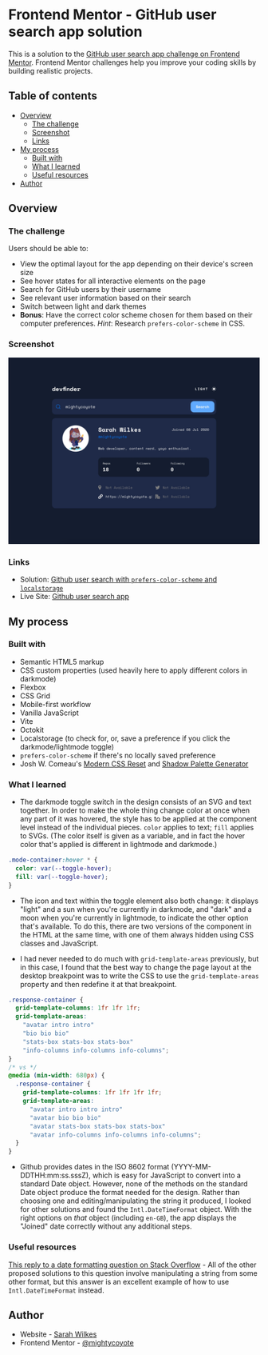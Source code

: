 # Frontend Mentor - GitHub user search app solution

This is a solution to the [GitHub user search app challenge on Frontend Mentor](https://www.frontendmentor.io/challenges/github-user-search-app-Q09YOgaH6). Frontend Mentor challenges help you improve your coding skills by building realistic projects. 

## Table of contents

- [Overview](#overview)
  - [The challenge](#the-challenge)
  - [Screenshot](#screenshot)
  - [Links](#links)
- [My process](#my-process)
  - [Built with](#built-with)
  - [What I learned](#what-i-learned)
  - [Useful resources](#useful-resources)
- [Author](#author)

## Overview

### The challenge

Users should be able to:

- View the optimal layout for the app depending on their device's screen size
- See hover states for all interactive elements on the page
- Search for GitHub users by their username
- See relevant user information based on their search
- Switch between light and dark themes
- **Bonus**: Have the correct color scheme chosen for them based on their computer preferences. _Hint_: Research `prefers-color-scheme` in CSS.

### Screenshot

![Screenshot](./assets/screenshot.jpg)

### Links

- Solution: [Github user search with `prefers-color-scheme` and `localstorage`](https://www.frontendmentor.io/solutions/github-user-search-with-preferscolorscheme-and-localstorage-DRPNkwDYrK)
- Live Site: [Github user search app](https://mightycoyote.github.io/github-user-search-app/)

## My process

### Built with

- Semantic HTML5 markup
- CSS custom properties (used heavily here to apply different colors in darkmode)
- Flexbox
- CSS Grid
- Mobile-first workflow
- Vanilla JavaScript
- Vite
- Octokit
- Localstorage (to check for, or, save a preference if you click the darkmode/lightmode toggle)
- `prefers-color-scheme` if there's no locally saved preference
- Josh W. Comeau's [Modern CSS Reset](https://www.joshwcomeau.com/css/custom-css-reset/) and [Shadow Palette Generator](https://www.joshwcomeau.com/shadow-palette/)

### What I learned

- The darkmode toggle switch in the design consists of an SVG and text together. In order to make the whole thing change color at once when any part of it was hovered, the style has to be applied at the component level instead of the individual pieces. `color` applies to text; `fill` applies to SVGs. (The color itself is given as a variable, and in fact the hover color that's applied is different in lightmode and darkmode.)

```css
.mode-container:hover * {
  color: var(--toggle-hover);
  fill: var(--toggle-hover);
}
```

- The icon and text within the toggle element also both change: it displays "light" and a sun when you're currently in darkmode, and "dark" and a moon when you're currently in lightmode, to indicate the other option that's available. To do this, there are two versions of the component in the HTML at the same time, with one of them always hidden using CSS classes and JavaScript. 

- I had never needed to do much with `grid-template-areas` previously, but in this case, I found that the best way to change the page layout at the desktop breakpoint was to write the CSS to use the `grid-template-areas` property and then redefine it at that breakpoint.

```css
.response-container {
  grid-template-columns: 1fr 1fr 1fr;
  grid-template-areas:
    "avatar intro intro"
    "bio bio bio"
    "stats-box stats-box stats-box"
    "info-columns info-columns info-columns";
}
/* vs */
@media (min-width: 680px) {
  .response-container {
    grid-template-columns: 1fr 1fr 1fr 1fr;
    grid-template-areas:
      "avatar intro intro intro"
      "avatar bio bio bio"
      "avatar stats-box stats-box stats-box"
      "avatar info-columns info-columns info-columns";
  }
}
```

- Github provides dates in the ISO 8602 format (YYYY-MM-DDTHH:mm:ss.sssZ), which is easy for JavaScript to convert into a standard Date object. However, none of the methods on the standard Date object produce the format needed for the design. Rather than choosing one and editing/manipulating the string it produced, I looked for other solutions and found the `Intl.DateTimeFormat` object. With the right options on _that_ object (including `en-GB`), the app displays the "Joined" date correctly without any additional steps.

### Useful resources

[This reply to a date formatting question on Stack Overflow](https://stackoverflow.com/a/67715865) - All of the other proposed solutions to this question involve manipulating a string from some other format, but this answer is an excellent example of how to use `Intl.DateTimeFormat` instead.

## Author

- Website - [Sarah Wilkes](https://mightycoyote.github.io/)
- Frontend Mentor - [@mightycoyote](https://www.frontendmentor.io/profile/mightycoyote)

